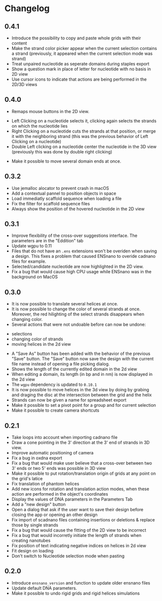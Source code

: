 # Changelog


<!-- next-header -->

## 0.4.1
- Introduce the possibility to copy and paste whole grids with their content
- Make the strand color picker appear when the current selection contains a strand
(previously, it appeared when the current selection mode was strand)
- Treat unpaired nucleotide as seperate domains during staples export
- Show a question mark in place of letter for nucleotide with no basis in 2D view
- Use cursor icons to indicate that actions are being performed in the 2D/3D views

## 0.4.0
- Remaps mouse buttons in the 2D view.
 * Left Clicking on a nucleotide selects it, clicking again selects the strands on which the nucleotide lies
 * Right Clicking on a nucleotide cuts the strands at that position, or merge it with the neighboring strand (this was the previous behavior of Left Clicking on a nucleotide)
 * Double Left clicking on a nucleotide center the nucleotide in the 3D view (previously this was done by double right clicking)
- Make it possible to move several domain ends at once.

## 0.3.2
- Use jemalloc alocator to prevent crash in macOS
- Add a contextual pannel to position objects in space
- Load immediatly scaffold sequence when loading a file
- Fix the filter for scaffold sequence files
- Always show the position of the hovered nucleotide in the 2D view

## 0.3.1
- Improve flexibility of the cross-over suggestions interface. The parameters are in the "Eddition" tab
- Update wgpu to 0.11
- Files that do not have an `.ens` extensions won't be overiden when saving a design. This fixes a problem that caused
ENSnano to overide cadnano files for example.
- Selected/candidate nucleotide are now highlighted in the 2D view.
- Fix a bug that would cause high CPU usage while ENSnano was in the background on MacOS

## 0.3.0
- It is now possible to translate several helices at once.
- It is now possible to change the color of several strands at once. Moreover, the red hilighting
of the select strands disappears when changing color.
- Several actions that were not undoable before can now be undone:
 * selections
 * changing color of strands
 * moving helices in the 2d view
- A "Save As" button has been added with the behavior of the previous "Save" button. The "Save" button now
save the design with the current file name instead of opening a file picking dialog.
- Shows the length of the currently edited domain in the 2d view
- When editing a domain, its length (in bp and in nm) is now displayed in the 2d view
- The `wgpu` dependency is updated to `0.10.1`
- It is now possible to move helices in the 3d view by doing by grabing and draging the disc at the
intersection between the grid and the helix
- Strands can now be given a name for spreadsheet export
- Make it possible to set a pivot point for a group and for current selection
- Make it possible to create camera shortcuts 

## 0.2.1
- Take loops into account when importing cadnano file
- Draw a cone pointing in the 3' direction at the 3' end of strands in 3D view.
- Improve automatic positioning of camera
- Fix a bug in oxdna export
- Fix a bug that would make user believe that a cross-over between two 3' ends or two 5' ends was possible in 3D
view
- Make it possible to put rotation/translation origin of grids at any point on the grid's latice
- Fix translation of phantom helices
- Add new icons for rotation and translation action modes, when these action are performed in the
object's coordinates
- Display the values of DNA parameters in the Parameters Tab
- Add a "new design" button
- Open a dialog that ask if the user want to save their design before closing the app or opening
an other design
- Fix import of scadnano files containing insertions or deletions & replace those by single strands
- Fix a bug that would cause the fitting of the 2D view to be incorrect
- Fix a bug that would incorretly initiate the length of strands when creating nanotubes
- Fix position of text indicating negative indices on helices in 2d view
- Fit design on loading
- Don't switch to Nucleotide selection mode when pasting

## 0.2.0
- Introduce `ensnano_version` and function to update older ensnano files
- Update default DNA parameters.
- Make it possible to undo rigid grids and rigid helices simulations

